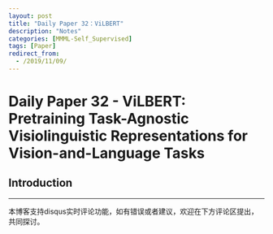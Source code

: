 ```yaml
---
layout: post
title: "Daily Paper 32：ViLBERT"
description: "Notes"
categories: [MMML-Self_Supervised]
tags: [Paper]
redirect_from:
  - /2019/11/09/
---
```


# Daily Paper 32 - ViLBERT: Pretraining Task-Agnostic Visiolinguistic Representations for Vision-and-Language Tasks  

## Introduction  



---
本博客支持disqus实时评论功能，如有错误或者建议，欢迎在下方评论区提出，共同探讨。  
